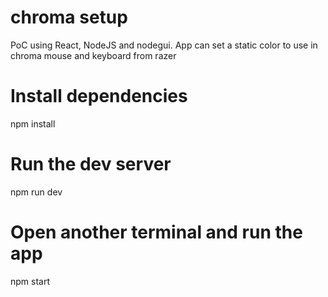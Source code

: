 # chroma setup
PoC using React, NodeJS and nodegui. App can set a static color to use in chroma mouse and keyboard from razer

# Install dependencies
npm install

# Run the dev server
npm run dev

# Open another terminal and run the app
npm start
